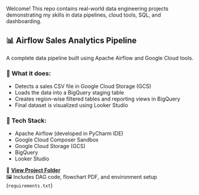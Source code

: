 Welcome! This repo contains real-world data engineering projects demonstrating my skills in data pipelines, cloud tools, SQL, and dashboarding.
## 📊 Airflow Sales Analytics Pipeline

A complete data pipeline built using Apache Airflow and Google Cloud tools.

### 🔧 What it does:
- Detects a sales CSV file in Google Cloud Storage (GCS)
- Loads the data into a BigQuery staging table
- Creates region-wise filtered tables and reporting views in BigQuery
- Final dataset is visualized using Looker Studio

### 🧰 Tech Stack:
- Apache Airflow (developed in PyCharm IDE)
- Google Cloud Composer Sandbox
- Google Cloud Storage (GCS)
- BigQuery
- Looker Studio

📁 **[View Project Folder](./Airflow_Sales_Analytics_Pipeline)**  
🖼️ Includes DAG code, flowchart PDF, and environment setup (`requirements.txt`)
